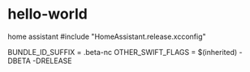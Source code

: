 # hello-world
home assistant
#include "HomeAssistant.release.xcconfig"

BUNDLE_ID_SUFFIX = .beta-nc
OTHER_SWIFT_FLAGS = $(inherited) -DBETA -DRELEASE

